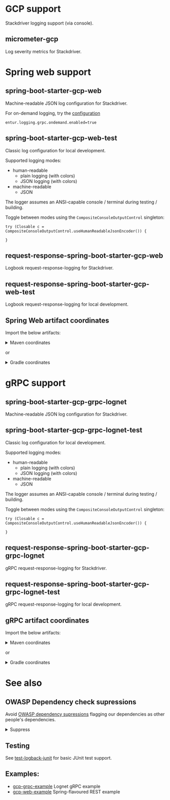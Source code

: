 # GCP support
Stackdriver logging support (via console). 

## micrometer-gcp
Log severity metrics for Stackdriver.

# Spring web support
## spring-boot-starter-gcp-web
Machine-readable JSON log configuration for Stackdriver.

For on-demand logging, try the [configuration](spring-boot-starter-gcp-grpc-lognet/src/main/java/no/entur/logging/cloud/gcp/spring/grpc/lognet/properties/OndemandProperties.java)
```
entur.logging.grpc.ondemand.enabled=true
```

## spring-boot-starter-gcp-web-test
Classic log configuration for local development.

Supported logging modes:

 * human-readable
   * plain logging (with colors)
   * JSON logging (with colors)
 * machine-readable
   * JSON

The logger assumes an ANSI-capable console / terminal during testing / building.

Toggle between modes using the `CompositeConsoleOutputControl` singleton:

```
try (Closable c = CompositeConsoleOutputControl.useHumanReadableJsonEncoder()) {

}
```

## request-response-spring-boot-starter-gcp-web
Logbook request-response-logging for Stackdriver.

## request-response-spring-boot-starter-gcp-web-test
Logbook request-response-logging for local development.

## Spring Web artifact coordinates
Import the below artifacts:

<details>
  <summary>Maven coordinates</summary>

Add

```xml
<cloud-logging.version>1.0.x</cloud-logging>
```

and

```xml
<dependency>
    <groupId>no.entur.logging.cloud</groupId>
    <artifactId>spring-boot-starter-gcp-web</artifactId>
    <version>${cloud-logging.version}</version>
</dependency>
<dependency>
    <groupId>no.entur.logging.cloud</groupId>
    <artifactId>request-response-spring-boot-starter-gcp-web</artifactId>
    <version>${cloud-logging.version}</version>
</dependency>
<dependency>
    <groupId>no.entur.logging.cloud</groupId>
    <artifactId>spring-boot-starter-gcp-web-test</artifactId>
    <version>${cloud-logging.version}</version>
    <scope>test</scope>
</dependency>
<dependency>
  <groupId>no.entur.logging.cloud</groupId>
  <artifactId>request-response-spring-boot-starter-gcp-web-test</artifactId>
  <version>${cloud-logging.version}</version>
  <scope>test</scope>
</dependency>
```

</details>

or

<details>
  <summary>Gradle coordinates</summary>

For

```groovy
ext {
   cloudLoggingVersion = '1.0.x'
}
```

add

```groovy
implementation("no.entur.logging.cloud:spring-boot-starter-gcp-web:${cloudLoggingVersion}")
implementation("no.entur.logging.cloud:request-response-spring-boot-starter-gcp-web:${cloudLoggingVersion}")
testImplementation("no.entur.logging.cloud:spring-boot-starter-gcp-web-test:${cloudLoggingVersion}")
testImplementation("no.entur.logging.cloud:request-response-spring-boot-starter-gcp-web-test:${cloudLoggingVersion}")
```

</details>

# gRPC support

## spring-boot-starter-gcp-grpc-lognet
Machine-readable JSON log configuration for Stackdriver.

## spring-boot-starter-gcp-grpc-lognet-test
Classic log configuration for local development.

Supported logging modes:

* human-readable
   * plain logging (with colors)
   * JSON logging (with colors)
* machine-readable
   * JSON

The logger assumes an ANSI-capable console / terminal during testing / building.

Toggle between modes using the `CompositeConsoleOutputControl` singleton:

```
try (Closable c = CompositeConsoleOutputControl.useHumanReadableJsonEncoder()) {

}
```

## request-response-spring-boot-starter-gcp-grpc-lognet
gRPC request-response-logging for Stackdriver.

## request-response-spring-boot-starter-gcp-grpc-lognet-test
gRPC request-response-logging for local development.


## gRPC artifact coordinates
Import the below artifacts:

<details>
  <summary>Maven coordinates</summary>

Add

```xml
<cloud-logging.version>1.0.x</cloud-logging>
```

and

```xml
<dependency>
    <groupId>no.entur.logging.cloud</groupId>
    <artifactId>spring-boot-starter-gcp-grpc-lognet</artifactId>
    <version>${cloud-logging.version}</version>
</dependency>
<dependency>
    <groupId>no.entur.logging.cloud</groupId>
    <artifactId>request-response-spring-boot-starter-gcp-grpc-lognet</artifactId>
    <version>${cloud-logging.version}</version>
</dependency>
<dependency>
    <groupId>no.entur.logging.cloud</groupId>
    <artifactId>spring-boot-starter-gcp-grpc-lognet-test</artifactId>
    <version>${cloud-logging.version}</version>
    <scope>test</scope>
</dependency>
<dependency>
  <groupId>no.entur.logging.cloud</groupId>
  <artifactId>request-response-spring-boot-starter-gcp-grpc-lognet-test</artifactId>
  <version>${cloud-logging.version}</version>
  <scope>test</scope>
</dependency>
```

</details>

or

<details>
  <summary>Gradle coordinates</summary>

For

```groovy
ext {
   cloudLoggingVersion = '3.0.8'
}
```

add

```groovy
implementation("no.entur.logging.cloud:spring-boot-starter-gcp-grpc-lognet:${cloudLoggingVersion}")
implementation("no.entur.logging.cloud:request-response-spring-boot-starter-gcp-grpc-lognet:${cloudLoggingVersion}")
testImplementation("no.entur.logging.cloud:spring-boot-starter-gcp-grpc-lognet-test:${cloudLoggingVersion}")
testImplementation("no.entur.logging.cloud:request-response-spring-boot-starter-gcp-grpc-lognet-test:${cloudLoggingVersion}")
```

</details>

# See also

## OWASP Dependency check supressions
Avoid [OWASP dependency supressions](dependencycheck-root-suppression.xml) flagging our dependencies as other people's dependencies.

<details>
  <summary>Suppress</summary>
  
```xml
 
    <suppress>
        <packageUrl regex="true">^pkg:maven/no\.entur\.logging\.cloud\/[a-z\.\-]*@.*$</packageUrl>
        <cpe>cpe:/a:grpc:grpc</cpe>
    </suppress>
    <suppress>
        <packageUrl regex="true">^pkg:maven/no\.entur\.abt\/[a-z\.\-]*@.*$</packageUrl>
        <cpe>cpe:/a:grpc:grpc</cpe>
    </suppress>
    <suppress>
        <cpe>cpe:/a:utils_project:utils</cpe>
    </suppress>
```

</details>

## Testing
See [test-logback-junit](../test/test-logback-junit) for basic JUnit test support.
 
## Examples:

   * [gcp-grpc-example](../examples/gcp-grpc-example) Lognet gRPC example
   * [gcp-web-example](../examples/gcp-web-example) Spring-flavoured REST example
